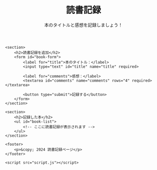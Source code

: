 <!DOCTYPE html>
<html lang="ja">
<head>
    <meta charset="UTF-8">
    <meta name="viewport" content="width=device-width, initial-scale=1.0">
    <title>読書記録</title>
    <link rel="stylesheet" href="style.css">
</head>
<body>
    <header>
        <h1>読書記録</h1>
        <p>本のタイトルと感想を記録しましょう！</p>
    </header>

    <section>
        <h2>読書記録を追加</h2>
        <form id="book-form">
            <label for="title">本のタイトル：</label>
            <input type="text" id="title" name="title" required>

            <label for="comments">感想：</label>
            <textarea id="comments" name="comments" rows="4" required></textarea>

            <button type="submit">記録する</button>
        </form>
    </section>

    <section>
        <h2>記録した本</h2>
        <ul id="book-list">
            <!-- ここに読書記録が表示されます -->
        </ul>
    </section>

    <footer>
        <p>&copy; 2024 読書記録ページ</p>
    </footer>

    <script src="script.js"></script>
</body>
</html>


